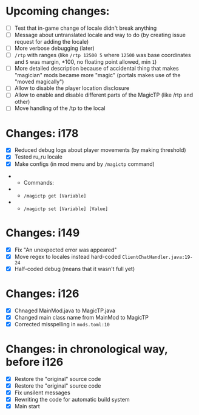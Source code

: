 # Upcoming changes:
- [ ] Test that in-game change of locale didn't break anything
- [ ] Message about untranslated locale and way to do (by creating issue request for adding the locale)
- [ ] More verbose debugging (later)
- [ ] `/rtp` with ranges (like `/rtp 12500 5` where `12500` was base coordinates and `5` was margin, *100, no floating point allowed, min `1`)
- [ ] More detailed description because of accidental thing that makes "magician" mods became more "magic" (portals makes use of the "moved magically")
- [ ] Allow to disable the player location disclosure
- [ ] Allow to enable and disable different parts of the MagicTP (like /rtp and other)
- [ ] Move handling of the /tp to the local

# Changes: i178
- [x] Reduced debug logs about player movements (by making threshold)
- [x] Tested ru_ru locale
- [x] Make configs (in mod menu and by `/magictp` command)
- - Commands:
- - `/magictp get [Variable]`
- - `/magictp set [Variable] [Value]`


# Changes: i149
- [x] Fix "An unexpected error was appeared"
- [x] Move regex to locales instead hard-coded `ClientChatHandler.java:19-24`
- [x] Half-coded debug (means that it wasn't full yet)

# Changes: i126
- [x] Chnaged MainMod.java to MagicTP.java
- [x] Changed main class name from MainMod to MagicTP
- [x] Corrected misspelling in `mods.toml:10`

# Changes: in chronological way, before i126
- [x] Restore the "original" source code
- [x] Restore the "original" source code
- [x] Fix unsilent messages
- [x] Rewriting the code for automatic build system
- [x] Main start